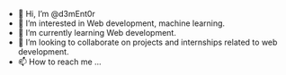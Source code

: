 - 👋 Hi, I’m @d3mEnt0r
- 👀 I’m interested in Web development, machine learning.
- 🌱 I’m currently learning Web development.
- 💞️ I’m looking to collaborate on projects and internships related to web development.
- 📫 How to reach me ...

<!---
d3mEnt0r/d3mEnt0r is a ✨ special ✨ repository because its `README.md` (this file) appears on your GitHub profile.
You can click the Preview link to take a look at your changes.
--->

